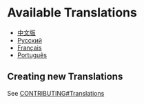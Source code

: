 
# Available Translations

* [中文版](https://github.com/llh911001/mostly-adequate-guide-chinese)
* [Русский](https://github.com/MostlyAdequate/mostly-adequate-guide-ru)
* [Français](https://github.com/MostlyAdequate/mostly-adequate-guide-fr)
* [Português](https://github.com/MostlyAdequate/mostly-adequate-guide-pt-BR)

## Creating new Translations

See [CONTRIBUTING#Translations](CONTRIBUTING.md#Translations)
